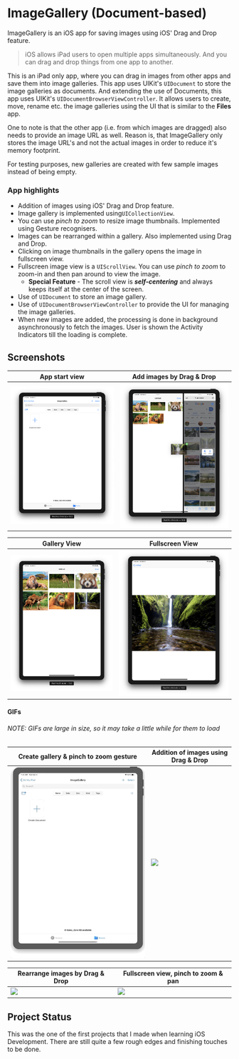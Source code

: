 #  ImageGallery (Document-based)
ImageGallery is an iOS app for saving images using iOS' Drag and Drop feature.

> iOS allows iPad users to open multiple apps simultaneously. And you can drag and drop things from one app to another.

This is an iPad only app, where you can drag in images from other apps and save them into image galleries.  This app uses UIKit's ```UIDocument``` to store the image galleries as documents. And extending the use of Documents, this app uses UIKit's ```UIDocumentBrowserViewController```. It allows users to create, move, rename etc. the image galleries using the UI that is similar to the **Files** app.

One to note is that the other app (i.e. from which images are dragged) also needs to provide an image URL as well. Reason is, that ImageGallery only stores the image URL's and not the actual images in order to reduce it's memory footprint.

For testing purposes, new galleries are created with few sample images instead of being empty.

### App highlights
* Addition of images using iOS' Drag and Drop feature.
* Image gallery is implemented using```UICollectionView```.
* You can use *pinch to zoom* to resize image thumbnails. Implemented using Gesture recognisers.
* Images can be rearranged within a gallery. Also implemented using Drag and Drop.
* Clicking on image thumbnails in the gallery opens the image in fullscreen view.
* Fullscreen image view is a ```UIScrollView```.  You can use *pinch to zoom* to zoom-in and then pan around to view the image.
    * **Special Feature** - The scroll view is ***self-centering*** and always keeps itself at the center of the screen.
* Use of ```UIDocument``` to store an image gallery.
* Use of ```UIDocumentBrowserViewController``` to provide the UI for managing the image galleries.
* When new images are added, the processing is done in background asynchronously to fetch the images. User is shown the Activity Indicators till the loading is complete.

## Screenshots
App start view|Add images by Drag & Drop
---|---
![](./ScreenCaptures/HomeScreen.png)|![](./ScreenCaptures/AddImages.png)

Gallery View|Fullscreen View
---|---
![](./ScreenCaptures/GalleryView.png)|![](./ScreenCaptures/FullScreenView.png)

#### GIFs
###### NOTE: GIFs are large in size, so it may take a little while for them to load
Create gallery & pinch to zoom gesture|Addition of images using Drag & Drop
---|---
![](./ScreenCaptures/CreateGallery_PinchZoom.gif)|![](./ScreenCaptures/AdditionByDrag.gif)

Rearrange images by Drag & Drop|Fullscreen view, pinch to zoom & pan
---|---
![](./ScreenCaptures/RearrangeImages.gif)|![](./ScreenCaptures/FullScreenView.gif)

## Project Status
This was the one of the first projects that I made when learning iOS Development.
There are still quite a few rough edges and finishing touches to be done.

